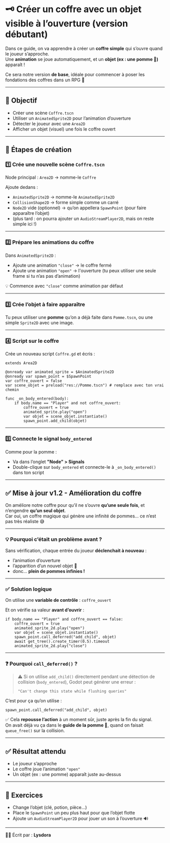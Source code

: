 # 🗝️ Créer un coffre avec un objet visible à l’ouverture (version débutant)

Dans ce guide, on va apprendre à créer un **coffre simple** qui s’ouvre quand le joueur s’approche.  
Une **animation** se joue automatiquement, et un **objet (ex : une pomme 🍏)** apparaît !

Ce sera notre version **de base**, idéale pour commencer à poser les fondations des coffres dans un RPG 🧰

---

## 🎯 Objectif

- Créer une scène `Coffre.tscn`
- Utiliser un `AnimatedSprite2D` pour l’animation d’ouverture
- Détecter le joueur avec une `Area2D`
- Afficher un objet (visuel) une fois le coffre ouvert

---

## 🧱 Étapes de création

### 1️⃣ Crée une nouvelle scène `Coffre.tscn`

Node principal : `Area2D` → nomme-le `Coffre`

Ajoute dedans :
- `AnimatedSprite2D` → nomme-le `AnimatedSprite2D`
- `CollisionShape2D` → forme simple comme un carré
- `Node2D` vide (optionnel) → qu’on appellera `SpawnPoint` (pour faire apparaître l’objet)
- (plus tard : on pourra ajouter un `AudioStreamPlayer2D`, mais on reste simple ici !)

---

### 2️⃣ Prépare les animations du coffre

Dans `AnimatedSprite2D` :
- Ajoute une animation `"close"` → le coffre fermé
- Ajoute une animation `"open"` → l'ouverture (tu peux utiliser une seule frame si tu n’as pas d’animation)

💡 Commence avec `"close"` comme animation par défaut

---

### 3️⃣ Crée l’objet à faire apparaître

Tu peux utiliser une **pomme** qu’on a déjà faite dans `Pomme.tscn`, ou une simple `Sprite2D` avec une image.

---

### 4️⃣ Script sur le coffre

Crée un nouveau script `Coffre.gd` et écris :

```gdscript
extends Area2D

@onready var animated_sprite = $AnimatedSprite2D
@onready var spawn_point = $SpawnPoint
var coffre_ouvert = false
var scene_objet = preload("res://Pomme.tscn") # remplace avec ton vrai chemin

func _on_body_entered(body):
	if body.name == "Player" and not coffre_ouvert:
		coffre_ouvert = true
		animated_sprite.play("open")
		var objet = scene_objet.instantiate()
		spawn_point.add_child(objet)
```

---

### 5️⃣ Connecte le signal `body_entered`

Comme pour la pomme :
- Va dans l’onglet **"Node" > Signals**
- Double-clique sur `body_entered` et connecte-le à `_on_body_entered()` dans ton script

---

## ✅ Mise à jour v1.2 - Amélioration du coffre

On améliore notre coffre pour qu’il ne s’ouvre **qu’une seule fois**, et n’engendre **qu’un seul objet**.  
Car oui, un coffre magique qui génère une infinité de pommes… ce n’est pas très réaliste 😅

---

### 💡 Pourquoi c’était un problème avant ?

Sans vérification, chaque entrée du joueur **déclenchait à nouveau** :
- l’animation d’ouverture
- l’apparition d’un nouvel objet 🍏
- donc... **plein de pommes infinies !**

---

### ✅ Solution logique

On utilise une **variable de contrôle** : `coffre_ouvert`

Et on vérifie sa valeur **avant d’ouvrir** :

```gdscript
if body.name == "Player" and coffre_ouvert == false:
	coffre_ouvert = true
	animated_sprite_2d.play("open")
	var objet = scene_objet.instantiate()
	spawn_point.call_deferred("add_child", objet)
	await get_tree().create_timer(0.5).timeout
	animated_sprite_2d.play("close")
```

---

### ❓ Pourquoi `call_deferred()` ?

> ⚠️ Si on utilise `add_child()` directement pendant une détection de collision (`body_entered`), Godot peut générer une erreur :
> 
> `"Can't change this state while flushing queries"`

C’est pour ça qu’on utilise :

```gdscript
spawn_point.call_deferred("add_child", objet)
```

✅ Cela **repousse l’action** à un moment sûr, juste après la fin du signal.  
On avait déjà vu ça dans le **guide de la pomme 🍏**, quand on faisait `queue_free()` sur la collision.

---



## ✅ Résultat attendu

- Le joueur s’approche
- Le coffre joue l’animation `"open"`
- Un objet (ex : une pomme) apparaît juste au-dessus

---

## 🧪 Exercices

- Change l’objet (clé, potion, pièce…)
- Place le `SpawnPoint` un peu plus haut pour que l’objet flotte
- Ajoute un `AudioStreamPlayer2D` pour jouer un son à l’ouverture 🔊

---

👩‍💻 Écrit par : **Lysdora**  

